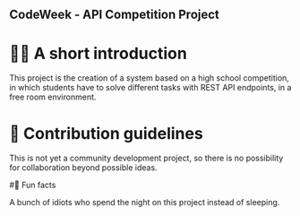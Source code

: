 ## CodeWeek - API Competition Project

# 🙋‍♀️ A short introduction

This project is the creation of a system based on a high school competition, in which students have to solve different tasks with REST API endpoints, in a free room environment.

# 🌈 Contribution guidelines

This is not yet a community development project, so there is no possibility for collaboration beyond possible ideas.

#🍿 Fun facts

A bunch of idiots who spend the night on this project instead of sleeping.

<!--

**Here are some ideas to get you started:**

🙋‍♀️ A short introduction - what is your organization all about?
🌈 Contribution guidelines - how can the community get involved?
👩‍💻 Useful resources - where can the community find your docs? Is there anything else the community should know?
🍿 Fun facts - what does your team eat for breakfast?
🧙 Remember, you can do mighty things with the power of [Markdown](https://docs.github.com/github/writing-on-github/getting-started-with-writing-and-formatting-on-github/basic-writing-and-formatting-syntax)
-->
